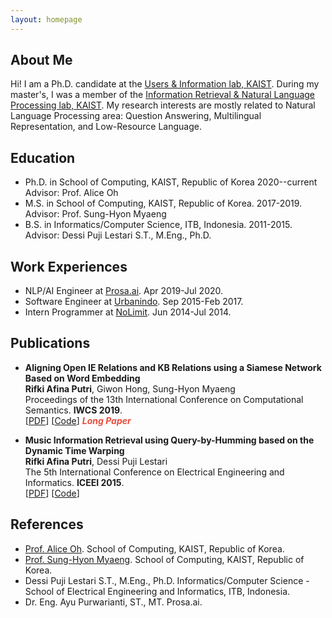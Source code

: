 ```yaml
---
layout: homepage
---
```


## About Me

Hi! I am a Ph.D. candidate at the [Users & Information lab, KAIST](https://uilab.kaist.ac.kr/). During my master's, I was a member of the [Information Retrieval & Natural Language Processing lab, KAIST](http://ir.kaist.ac.kr/). My research interests are mostly related to Natural Language Processing area: Question Answering, Multilingual Representation, and Low-Resource Language.


## Education
- Ph.D. in School of Computing, KAIST, Republic of Korea
  2020--current
  <br>
  Advisor: Prof. Alice Oh
- M.S. in School of Computing, KAIST, Republic of Korea. 2017-2019.
  <br>
  Advisor: Prof. Sung-Hyon Myaeng
- B.S. in Informatics/Computer Science, ITB, Indonesia. 2011-2015.
  <br>
  Advisor: Dessi Puji Lestari S.T., M.Eng., Ph.D.


## Work Experiences
- NLP/AI Engineer at [Prosa.ai](https://prosa.ai/). Apr 2019-Jul 2020.
- Software Engineer at [Urbanindo](https://urbanindo.com/). Sep 2015-Feb 2017.
- Intern Programmer at [NoLimit](https://nolimit.id/). Jun 2014-Jul 2014.


## Publications

- **Aligning Open IE Relations and KB Relations using a Siamese Network Based on Word Embedding**
  <br>
  **Rifki Afina Putri**, Giwon Hong, Sung-Hyon Myaeng
  <br>
  Proceedings of the 13th International Conference on Computational Semantics. **IWCS 2019**.
  <br>
  [[PDF](https://www.aclweb.org/anthology/W19-0412.pdf)] [[Code](https://github.com/rifkiaputri/Relation-Aligner)] <strong><i style="color:#e74d3c">Long Paper</i></strong>
  
- **Music Information Retrieval using Query-by-Humming based on the Dynamic Time Warping**
  <br>
  **Rifki Afina Putri**, Dessi Puji Lestari
  <br>
  The 5th International Conference on Electrical Engineering and Informatics. **ICEEI 2015**.
  <br>
  [[PDF](https://ieeexplore.ieee.org/document/7352471)] [[Code](https://github.com/rifkiaputri/MidiMatcher)]


## References

- [Prof. Alice Oh](https://aliceoh9.github.io/). School of Computing, KAIST, Republic of Korea.
- [Prof. Sung-Hyon Myaeng](http://ir.kaist.ac.kr/member/professor/). School of Computing, KAIST, Republic of Korea.
- Dessi Puji Lestari S.T., M.Eng., Ph.D. Informatics/Computer Science - School of Electrical Engineering and Informatics, ITB, Indonesia.
- Dr. Eng. Ayu Purwarianti, ST., MT. Prosa.ai.
